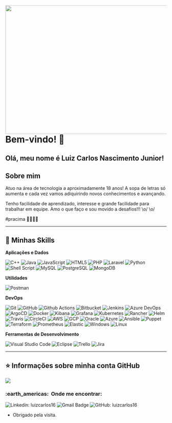 <img align="right" width="600" height="400" src="https://cdn.faun.dev/prod/media/public/original_images/devOps-cloud-native.gif">
 
# Bem-vindo! 👋
 
##  Olá, meu nome é  <strong>Luiz Carlos Nascimento Junior!</strong> 
 
## Sobre mim

Atuo na área de tecnologia a aproximadamente 18 anos!
A sopa de letras só aumenta e cada vez vamos adiquirindo novos conhecimentos e avançando.

Tenho facilidade de aprendizado, interesse e grande facilidade para trabalhar em equipe. 
Amo o que faço e sou movido a desafios!!! \o/ \o/

#pracima 🚀🚀🚀🚀

----

## 🚀 Minhas Skills

**Aplicações e Dados**

  ![C++](https://img.shields.io/badge/-C++-333333?style=flat&logo=C%2B%2B&logoColor=00599C)
  ![Java](https://img.shields.io/badge/-Java-333333?style=flat&logo=Java&logoColor=007396)
  ![JavaScript](https://img.shields.io/badge/-JavaScript-333333?style=flat&logo=javascript)
  ![HTML5](https://img.shields.io/badge/-HTML5-333333?style=flat&logo=HTML5)
  ![PHP](https://img.shields.io/badge/PHP-333333?style=flat&logo=php)
  ![Laravel](https://img.shields.io/badge/Laravel-333333?style=flat&logo=laravel)
  ![Python](https://img.shields.io/badge/Python-333333?style=flat&logo=python)
  ![Shell Script](https://img.shields.io/badge/Shell_Script-333333?style=flat&logo=gnu-bash)
  ![MySQL](https://img.shields.io/badge/-MySQL-333333?style=flat&logo=mysql)
  ![PostgreSQL](https://img.shields.io/badge/PostgreSQL-333333?style=flat&logo=postgresql)
  ![MongoDB](https://img.shields.io/badge/MongoDB-333333?style=flat&logo=mongodb)
  

**Utilidades**

  ![Postman](https://img.shields.io/badge/-Postman-333333?style=flat&logo=postman)

**DevOps**

  ![Git](https://img.shields.io/badge/-Git-333333?style=flat&logo=git)
  ![GitHub](https://img.shields.io/badge/-GitHub-333333?style=flat&logo=github)
  ![Github Actions](https://img.shields.io/badge/GitHub_Actions-333333?style=flat&logo=github-actions)
  ![Bitbucket](https://img.shields.io/badge/-Bitbucket-333333?style=flat&logo=bitbucket)
  ![Jenkins](https://img.shields.io/badge/Jenkins-333333?style=flat&logo=jenkins)
  ![Azure DevOps](https://img.shields.io/badge/Azure_DevOps-333333?style=flat&logo=azure-devops)
  ![ArgoCD](https://img.shields.io/badge/Argo%20CD-333333?style=flat&logo=argo)
  ![Docker](https://img.shields.io/badge/-Docker-333333?style=flat&logo=docker)
  ![Kibana](https://img.shields.io/badge/Kibana-333333?style=flat&logo=Kibana)
  ![Grafana](https://img.shields.io/badge/Grafana-333333?style=flat&logo=grafana)
  ![Kubernetes](https://img.shields.io/badge/Kubernetes-333333?style=flat&logo=kubernetes)
  ![Rancher](https://img.shields.io/badge/Rancher-333333?style=flat&logo=rancher)
  ![Helm](https://img.shields.io/badge/Helm-333333?style=flat&logo=Helm)
  ![Travis](https://img.shields.io/badge/-Travis-333333?style=flat&logo=travis)
  ![CircleCI](https://img.shields.io/badge/CircleCI-333333?style=flat&logo=circleci)
  ![AWS](https://img.shields.io/badge/Amazon_AWS-333333?style=flat&logo=aws)
  ![GCP](https://img.shields.io/badge/Google_Cloud-333333?style=flat&logo=google-cloud)
  ![Oracle](https://img.shields.io/badge/Oracle-333333?style=flat&logo=oracle)
  ![Azure](https://img.shields.io/badge/Microsoft_Azure-333333?style=flat&logo=microsoft-azure)
  ![Ansible](https://img.shields.io/badge/Ansible-333333?style=flat&logo=ansible)
  ![Puppet](https://img.shields.io/badge/Puppet-333333?style=flat&logo=puppet)
  ![Terraform](https://img.shields.io/badge/Terraform-333333?style=flat&logo=terraform)
  ![Prometheus](https://img.shields.io/badge/Prometheus-333333?style=flat&logo=prometheus)
  ![Elastic](https://img.shields.io/badge/Elastic-333333?style=flat&logo=elastic)
  ![Windows](https://img.shields.io/badge/Windows-333333?style=flat&logo=windows)
  ![Linux](https://img.shields.io/badge/Linux-333333?style=flat&logo=linux)

**Ferramentas de Desenvolvimento**

  ![Visual Studio Code](https://img.shields.io/badge/-Visual%20Studio%20Code-333333?style=flat&logo=visual-studio-code&logoColor=007ACC)
  ![Eclipse](https://img.shields.io/badge/-Eclipse-333333?style=flat&logo=eclipse-ide&logoColor=2C2255)
  ![Trello](https://img.shields.io/badge/-Trello-333333?style=flat&logo=trello&logoColor=007ACC)
  ![Jira](https://img.shields.io/badge/Jira-333333?style=flat&logo=Jira)

  
---


## ⭐ Informações sobre minha conta GitHub
<img align='center' src="https://github-readme-stats.vercel.app/api?username=luizcarlos16&show_icons=true&title_color=FFA500&text_color=af552e&icon_color=FFFF00&bg_color=1C1C1C&cache_seconds=2300">

<h3> :earth_americas: &nbsp;Onde me encontrar: </h3> 

![Linkedin: luizcarlos16](https://img.shields.io/badge/-luizcarlos16-blue?style=flat-square&logo=Linkedin&logoColor=white&link=https://linkedin.com/in/luizcarlos16)
![Gmail Badge](https://img.shields.io/badge/-luiz.carlos.nascimento.jr@gmail.com-006bed?style=flat-square&logo=Gmail&logoColor=white&link=mailto:luiz.carlos.nascimento.jr@gmail.com)
![GitHub: luizcarlos16]( https://img.shields.io/github/followers/VanessaSwerts?label=follow&style=social)

 
- Obrigado pela visita. 
